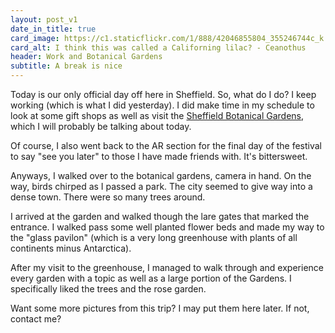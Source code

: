 ```yaml
---
layout: post_v1
date_in_title: true
card_image: https://c1.staticflickr.com/1/888/42046855804_355246744c_k.jpg
card_alt: I think this was called a Californing lilac? - Ceanothus
header: Work and Botanical Gardens
subtitle: A break is nice
---
```



Today is our only official day off here in Sheffield. So, what do I do? I keep working (which is what I did yesterday). I did make time in my schedule to look at some gift shops as well as visit the <a href="http://www.sbg.org.uk/" target="_blank">Sheffield Botanical Gardens</a>, which I will probably be talking about today.
      

Of course, I also went back to the AR section for the final day of the festival to say "see you later" to those I have made friends with. It's bittersweet.
      

Anyways, I walked over to the botanical gardens, camera in hand. On the way, birds chirped as I passed a park. The city seemed to give way into a dense town. There were so many trees around.
      

I arrived at the garden and walked though the lare gates that marked the entrance. I walked pass some well planted flower beds and made my way to the "glass pavilon" (which is a very long greenhouse with plants of all continents minus Antarctica).
      

After my visit to the greenhouse, I managed to walk through and experience every garden with a topic as well as a large portion of the Gardens. I specifically liked the trees and the rose garden.
      

Want some more pictures from this trip? I may put them here later. If not, contact me?
      





